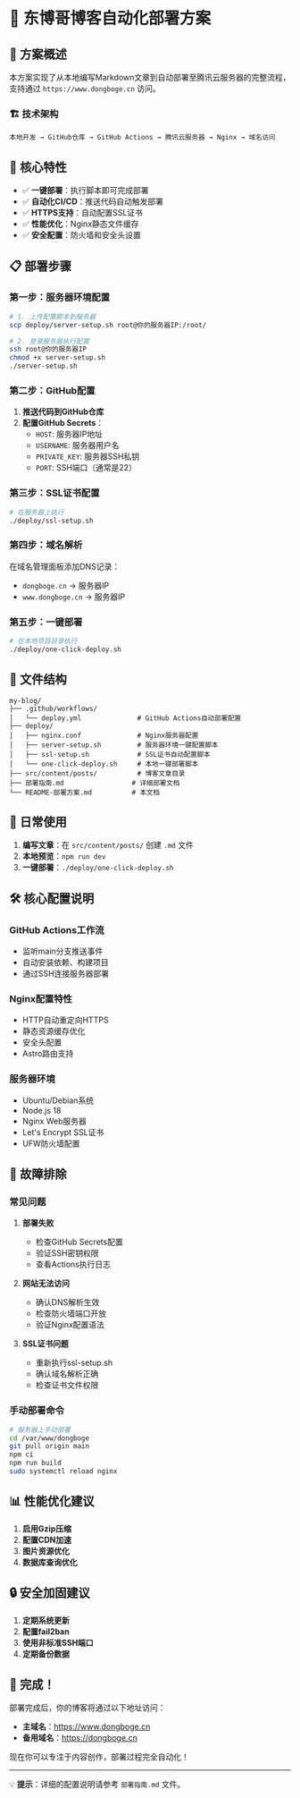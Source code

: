 # 🚀 东博哥博客自动化部署方案

## 📖 方案概述

本方案实现了从本地编写Markdown文章到自动部署至腾讯云服务器的完整流程，支持通过 `https://www.dongboge.cn` 访问。

### 🏗️ 技术架构

```
本地开发 → GitHub仓库 → GitHub Actions → 腾讯云服务器 → Nginx → 域名访问
```

## 🎯 核心特性

- ✅ **一键部署**：执行脚本即可完成部署
- ✅ **自动化CI/CD**：推送代码自动触发部署
- ✅ **HTTPS支持**：自动配置SSL证书
- ✅ **性能优化**：Nginx静态文件缓存
- ✅ **安全配置**：防火墙和安全头设置

## 📋 部署步骤

### 第一步：服务器环境配置

```bash
# 1. 上传配置脚本到服务器
scp deploy/server-setup.sh root@你的服务器IP:/root/

# 2. 登录服务器执行配置
ssh root@你的服务器IP
chmod +x server-setup.sh
./server-setup.sh
```

### 第二步：GitHub配置

1. **推送代码到GitHub仓库**
2. **配置GitHub Secrets**：
   - `HOST`: 服务器IP地址
   - `USERNAME`: 服务器用户名
   - `PRIVATE_KEY`: 服务器SSH私钥
   - `PORT`: SSH端口（通常是22）

### 第三步：SSL证书配置

```bash
# 在服务器上执行
./deploy/ssl-setup.sh
```

### 第四步：域名解析

在域名管理面板添加DNS记录：
- `dongboge.cn` → 服务器IP
- `www.dongboge.cn` → 服务器IP

### 第五步：一键部署

```bash
# 在本地项目目录执行
./deploy/one-click-deploy.sh
```

## 📁 文件结构

```
my-blog/
├── .github/workflows/
│   └── deploy.yml              # GitHub Actions自动部署配置
├── deploy/
│   ├── nginx.conf              # Nginx服务器配置
│   ├── server-setup.sh         # 服务器环境一键配置脚本
│   ├── ssl-setup.sh            # SSL证书自动配置脚本
│   └── one-click-deploy.sh     # 本地一键部署脚本
├── src/content/posts/          # 博客文章目录
├── 部署指南.md                 # 详细部署文档
└── README-部署方案.md          # 本文档
```

## 🔄 日常使用

1. **编写文章**：在 `src/content/posts/` 创建 `.md` 文件
2. **本地预览**：`npm run dev`
3. **一键部署**：`./deploy/one-click-deploy.sh`

## 🛠️ 核心配置说明

### GitHub Actions工作流
- 监听main分支推送事件
- 自动安装依赖、构建项目
- 通过SSH连接服务器部署

### Nginx配置特性
- HTTP自动重定向HTTPS
- 静态资源缓存优化
- 安全头配置
- Astro路由支持

### 服务器环境
- Ubuntu/Debian系统
- Node.js 18
- Nginx Web服务器
- Let's Encrypt SSL证书
- UFW防火墙配置

## 🔧 故障排除

### 常见问题

1. **部署失败**
   - 检查GitHub Secrets配置
   - 验证SSH密钥权限
   - 查看Actions执行日志

2. **网站无法访问**
   - 确认DNS解析生效
   - 检查防火墙端口开放
   - 验证Nginx配置语法

3. **SSL证书问题**
   - 重新执行ssl-setup.sh
   - 确认域名解析正确
   - 检查证书文件权限

### 手动部署命令

```bash
# 服务器上手动部署
cd /var/www/dongboge
git pull origin main
npm ci
npm run build
sudo systemctl reload nginx
```

## 📊 性能优化建议

1. **启用Gzip压缩**
2. **配置CDN加速**
3. **图片资源优化**
4. **数据库查询优化**

## 🔒 安全加固建议

1. **定期系统更新**
2. **配置fail2ban**
3. **使用非标准SSH端口**
4. **定期备份数据**

## 🎉 完成！

部署完成后，你的博客将通过以下地址访问：
- **主域名**：https://www.dongboge.cn
- **备用域名**：https://dongboge.cn

现在你可以专注于内容创作，部署过程完全自动化！

---

💡 **提示**：详细的配置说明请参考 `部署指南.md` 文件。